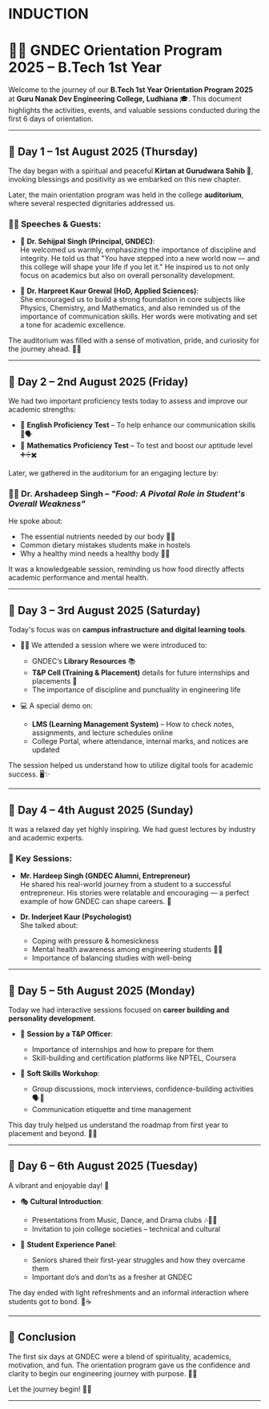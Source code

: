 # INDUCTION
# 👨‍🎓 GNDEC Orientation Program 2025 – B.Tech 1st Year

Welcome to the journey of our **B.Tech 1st Year Orientation Program 2025** at **Guru Nanak Dev Engineering College, Ludhiana** 🎓. This document highlights the activities, events, and valuable sessions conducted during the first 6 days of orientation.

---

## 📅 Day 1 – 1st August 2025 (Thursday)

The day began with a spiritual and peaceful **Kirtan at Gurudwara Sahib 🕌**, invoking blessings and positivity as we embarked on this new chapter.

Later, the main orientation program was held in the college **auditorium**, where several respected dignitaries addressed us.

### 👨‍🏫 Speeches & Guests:
- 🎤 **Dr. Sehijpal Singh (Principal, GNDEC)**:  
  He welcomed us warmly, emphasizing the importance of discipline and integrity. He told us that "You have stepped into a new world now — and this college will shape your life if you let it." He inspired us to not only focus on academics but also on overall personality development.

- 🎤 **Dr. Harpreet Kaur Grewal (HoD, Applied Sciences)**:  
  She encouraged us to build a strong foundation in core subjects like Physics, Chemistry, and Mathematics, and also reminded us of the importance of communication skills. Her words were motivating and set a tone for academic excellence.

The auditorium was filled with a sense of motivation, pride, and curiosity for the journey ahead. 🏫✨

---

## 📅 Day 2 – 2nd August 2025 (Friday)

We had two important proficiency tests today to assess and improve our academic strengths:

- 📝 **English Proficiency Test** – To help enhance our communication skills 📖🗣️
- 🧠 **Mathematics Proficiency Test** – To test and boost our aptitude level ➕➗✖️

Later, we gathered in the auditorium for an engaging lecture by:

### 👨‍⚕️ Dr. Arshadeep Singh – *"Food: A Pivotal Role in Student's Overall Weakness"*

He spoke about:
- The essential nutrients needed by our body 🍎🥦
- Common dietary mistakes students make in hostels
- Why a healthy mind needs a healthy body 💪🧠

It was a knowledgeable session, reminding us how food directly affects academic performance and mental health.

---

## 📅 Day 3 – 3rd August 2025 (Saturday)

Today's focus was on **campus infrastructure and digital learning tools**.

- 🧑‍🏫 We attended a session where we were introduced to:
  - GNDEC’s **Library Resources** 📚
  - **T&P Cell (Training & Placement)** details for future internships and placements 💼
  - The importance of discipline and punctuality in engineering life

- 💻 A special demo on:
  - **LMS (Learning Management System)** – How to check notes, assignments, and lecture schedules online
  - College Portal, where attendance, internal marks, and notices are updated

The session helped us understand how to utilize digital tools for academic success. 🖥️✨

---

## 📅 Day 4 – 4th August 2025 (Sunday)

It was a relaxed day yet highly inspiring. We had guest lectures by industry and academic experts.

### 🎤 Key Sessions:
- **Mr. Hardeep Singh (GNDEC Alumni, Entrepreneur)**  
  He shared his real-world journey from a student to a successful entrepreneur. His stories were relatable and encouraging — a perfect example of how GNDEC can shape careers. 🚀

- **Dr. Inderjeet Kaur (Psychologist)**  
  She talked about:
  - Coping with pressure & homesickness
  - Mental health awareness among engineering students 🧠💬
  - Importance of balancing studies with well-being

---

## 📅 Day 5 – 5th August 2025 (Monday)

Today we had interactive sessions focused on **career building and personality development**.

- 👔 **Session by a T&P Officer**:
  - Importance of internships and how to prepare for them
  - Skill-building and certification platforms like NPTEL, Coursera

- 🎤 **Soft Skills Workshop**:
  - Group discussions, mock interviews, confidence-building activities 🗣️🤝
  - Communication etiquette and time management

This day truly helped us understand the roadmap from first year to placement and beyond. 💼🎯

---

## 📅 Day 6 – 6th August 2025 (Tuesday)

A vibrant and enjoyable day! 🌈

- 🎭 **Cultural Introduction**:
  - Presentations from Music, Dance, and Drama clubs 🎶🕺🎤
  - Invitation to join college societies – technical and cultural

- 📢 **Student Experience Panel**:
  - Seniors shared their first-year struggles and how they overcame them
  - Important do’s and don’ts as a fresher at GNDEC

The day ended with light refreshments and an informal interaction where students got to bond. 🍪☕

---

## 🙏 Conclusion

The first six days at GNDEC were a blend of spirituality, academics, motivation, and fun. The orientation program gave us the confidence and clarity to begin our engineering journey with purpose. 🚀📘

Let the journey begin! 🔧💡

---
